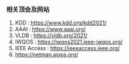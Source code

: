 ### 相关顶会及网站
  1. KDD : https://www.kdd.org/kdd2021/
  2. AAAI : https://www.aaai.org/
  3. VLDB : https://vldb.org/2021/
  4. IWQOS : https://iwqos2021.ieee-iwqos.org/
  5. IEEE Access : https://ieeeaccess.ieee.org/
  6. https://netman.aiops.org/
